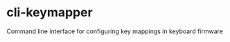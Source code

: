 cli-keymapper
=============

Command line interface for configuring key mappings in keyboard firmware
